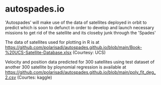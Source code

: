 # autospades.io
'Autospades' will make use of the data of satellites deployed in orbit to predict which is soon to defunct in order to develop and launch necessary missions to get rid of the satellite and its closeby junk through the 'Spades'

The data of satellites used for plotting in R is at https://github.com/polarisadi/autospades.github.io/blob/main/Book-%20UCS-Satellite-Database.xlsx
(Courtesy: UCS) 

Velocity and position data predicted for 300 satellites using test dataset of another 300 satellite by ploynomial regression is available at https://github.com/polarisadi/autospades.github.io/blob/main/poly_fit_deg_2.csv
(Courtes: kaggle) 
